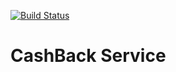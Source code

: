 [![Build Status](https://travis-ci.org/Daaamir2/CashBack.svg?branch=master)](https://travis-ci.org/Daaamir2/CashBack)

# CashBack Service